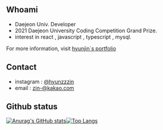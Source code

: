 ## Whoami 

 - Daejeon Univ. Developer
 - 2021 Daejeon University Coding Competition Grand Prize.
 - interest in react , javascript , typescript , mysql.
 
For more information, visit [hyunjin`s portfolio](https://hyunzzin.netlify.app/)


## Contact
  - instagram : [@hyunzzzin](https://www.instagram.com/hyunzzz1n/)
  - email : zin-@kakao.com


## Github status

  [![Anurag's GitHub stats](https://github-readme-stats.vercel.app/api?username=hyunzzzin)](https://github.com/hyunzzzin/github-readme-stats)[![Top Langs](https://github-readme-stats.vercel.app/api/top-langs/?username=hyunzzzin&layout=compact)](https://github.com/hyunzzzin/github-readme-stats)
